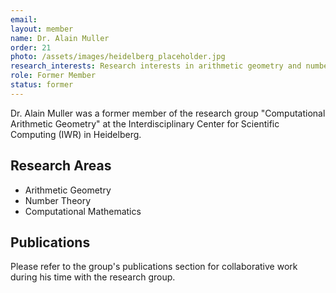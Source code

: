 ```yaml
---
email: 
layout: member
name: Dr. Alain Muller
order: 21
photo: /assets/images/heidelberg_placeholder.jpg
research_interests: Research interests in arithmetic geometry and number theory.
role: Former Member
status: former
---
```


Dr. Alain Muller was a former member of the research group "Computational Arithmetic Geometry" at the Interdisciplinary Center for Scientific Computing (IWR) in Heidelberg.

## Research Areas

- Arithmetic Geometry
- Number Theory
- Computational Mathematics

## Publications

Please refer to the group's publications section for collaborative work during his time with the research group. 